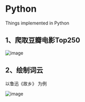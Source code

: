 # Python
Things implemented in Python
## 1、爬取豆瓣电影Top250

![image](https://user-images.githubusercontent.com/58134113/167367170-117fb94f-fc93-4add-a2a1-22f57ce0a4ed.png)
## 2、绘制词云  
以鲁迅《故乡》 为例  

![image](https://user-images.githubusercontent.com/58134113/208230229-04edeeec-aa9e-401f-8f6a-b6d9179bfa6f.png)
